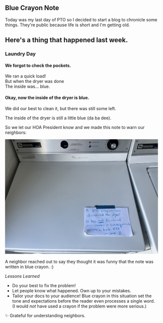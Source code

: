 ## Blue Crayon Note

Today was my last day of PTO so I decided to start a blog to chronicle some things. They're public because life is short and I'm getting old.

Here's a thing that happened last week. 
---

### Laundry Day

#### We forgot to check the pockets. 

We ran a quick load!  
But when the dryer was done  
The inside was... blue.

#### Okay, now the inside of the dryer is blue.
We did our best to clean it, but there was still some left.

The inside of the dryer is still a little blue (da ba dee). 

So we let our HOA President know and we made this note to warn our neighbors: 

![There's a sheet of white printer paper posted to the top of a dryer. The note on it is written with what appears to be a blue crayon and the text reads: "A blue crayon has discolored the dryer. It has not discolored our clothes on subsequent washes, but FYI. - Unit B"](/img/posts/2025/blue-crayon-note.png)

A neighbor reached out to say they thought it was funny that the note was written in blue crayon. :) 

*Lessons Learned*
* Do your best to fix the problem! 
* Let people know what happened. Own up to your mistakes. 
* Tailor your docs to your audience! Blue crayon in this situation set the tone and expectations before the reader even processes a single word. (I would _not_ have used a crayon if the problem were more serious.)

✨ Grateful for understanding neighbors. 
